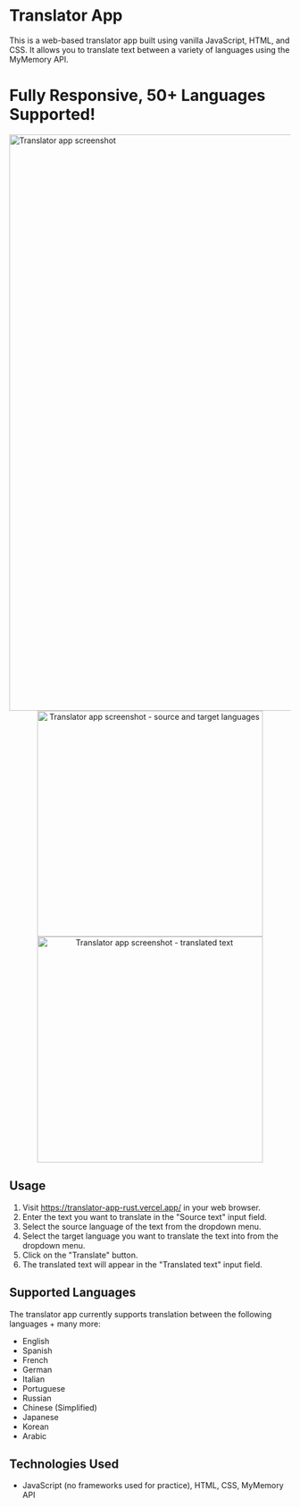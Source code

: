 # Translator App

This is a web-based translator app built using vanilla JavaScript, HTML, and CSS. It allows you to translate text between a variety of languages using the MyMemory API.

# Fully Responsive, 50+ Languages Supported!
<img width="1031" alt="Translator app screenshot" src="https://user-images.githubusercontent.com/57879193/219876127-471edc86-e719-4830-8d77-8341c158e54b.png">
<div align="center">
  <img width="404" alt="Translator app screenshot - source and target languages" src="https://user-images.githubusercontent.com/57879193/219876277-c03c53fe-87ed-4425-b567-ce44afe8bed2.png">
  <img width="404" alt="Translator app screenshot - translated text" src="https://user-images.githubusercontent.com/57879193/219876245-9e23c42e-307f-498e-baca-888b531ad0ee.png">
</div>

## Usage

1. Visit https://translator-app-rust.vercel.app/ in your web browser.
2. Enter the text you want to translate in the "Source text" input field.
3. Select the source language of the text from the dropdown menu.
4. Select the target language you want to translate the text into from the dropdown menu.
5. Click on the "Translate" button.
6. The translated text will appear in the "Translated text" input field.

## Supported Languages

The translator app currently supports translation between the following languages + many more: 

- English
- Spanish
- French
- German
- Italian
- Portuguese
- Russian
- Chinese (Simplified)
- Japanese
- Korean
- Arabic

## Technologies Used

- JavaScript (no frameworks used for practice), HTML, CSS, MyMemory API
